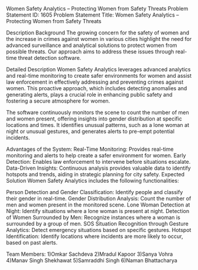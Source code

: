 Women Safety Analytics – Protecting Women from Safety Threats
Problem Statement ID: 1605
Problem Statement Title: Women Safety Analytics – Protecting Women from Safety Threats

Description
Background
The growing concern for the safety of women and the increase in crimes against women in various cities highlight the need for advanced surveillance and analytical solutions to protect women from possible threats. Our approach aims to address these issues through real-time threat detection software.

Detailed Description
Women Safety Analytics leverages advanced analytics and real-time monitoring to create safer environments for women and assist law enforcement in effectively addressing and preventing crimes against women. This proactive approach, which includes detecting anomalies and generating alerts, plays a crucial role in enhancing public safety and fostering a secure atmosphere for women.

The software continuously monitors the scene to count the number of men and women present, offering insights into gender distribution at specific locations and times. It identifies unusual patterns, such as a lone woman at night or unusual gestures, and generates alerts to pre-empt potential incidents.

Advantages of the System:
Real-Time Monitoring: Provides real-time monitoring and alerts to help create a safer environment for women.
Early Detection: Enables law enforcement to intervene before situations escalate.
Data-Driven Insights: Continuous analysis provides valuable data to identify hotspots and trends, aiding in strategic planning for city safety.
Expected Solution
Women Safety Analytics includes the following functionalities:

Person Detection and Gender Classification: Identify people and classify their gender in real-time.
Gender Distribution Analysis: Count the number of men and women present in the monitored scene.
Lone Woman Detection at Night: Identify situations where a lone woman is present at night.
Detection of Women Surrounded by Men: Recognize instances where a woman is surrounded by a group of men.
SOS Situation Recognition through Gesture Analytics: Detect emergency situations based on specific gestures.
Hotspot Identification: Identify locations where incidents are more likely to occur, based on past alerts.


Team Members:
1)Omkar Sachdeva
2)Mradul Kapoor
3)Sanya Vohra
4)Manav Singh Shekhawat
5)Samraddhi Singh
6)Naman Bhattacharya
